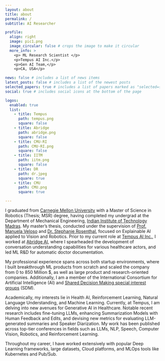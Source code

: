 ```yaml
---
layout: about
title: about
permalink: /
subtitle: AI Researcher

profile:
  align: right
  image: pic1.png
  image_circular: false # crops the image to make it circular
  more_info: >
    <p> ML Research Scientist </p>
    <p>Tempus AI Inc.</p>
    <p>Gen AI Team,</p>
    <p>CA, USA</p>

news: false # includes a list of news items
latest_posts: false # includes a list of the newest posts
selected_papers: true # includes a list of papers marked as "selected={true}"
social: true # includes social icons at the bottom of the page

logos:
  enabled: true
  list:
    - title: Tempus
      path: tempus.png
      square: false
    - title: Abridge
      path: abridge.png
      square: false
    - title: CMU-RI
      path: CMU-RI.png
      square: false
    - title: IITM
      path: iitm.png
      square: false
    - title: DR
      path: dr.jpeg
      square: true
    - title: CMU
      path: CMU.png
      square: true

---
```


I graduated from [Carnegie Mellon University](https://www.cmu.edu/) with a Master of Science in Robotics (Thesis; MSR) degree, having completed my undergrad at the Department of Mechanical Engineering, [Indian Institute of Technology Madras](https://en.wikipedia.org/wiki/IIT_Madras). My master’s thesis, conducted under the supervision of [Prof. Manuela Veloso](https://www.cs.cmu.edu/~mmv/) and [Dr. Stephanie Rosenthal](http://www.rosenthalphd.com/), focused on Explainable AI applied to Vision and Robotics. Prior to my current role at [Tempus AI Inc.](https://www.tempus.com/), I worked at [Abridge AI](https://abridge.com/), where I spearheaded the development of conversation understanding capabilities for various healthcare actors, and led ML R&D for automatic doctor documentation.

My professional experience spans across both startup environments, where I built breakthrough ML products from scratch and scaled the company from 0 to 850 Million $, as well as large product and research-oriented companies. Additionally, I am a member of the International Consortium for Artificial Intelligence (AI) and [Shared Decision Making  special interest groups](https://www.isdmsociety.org/special-interest-groups-icai/) (SDM).

Academically, my interests lie in Health AI, Reinforcement Learning, Natural Language Understanding, and Machine Learning. Currently, at Tempus, I am delving into new avenues for Generative AI in Healthcare. Notable recent research includes fine-tuning LLMs, enhancing Summarization Models with Human Feedback and Edits, and devising new metrics for evaluating LLM-generated summaries and Speaker Diarization. My work has been published across top-tier conferences in fields such as LLMs, NLP, Speech, Computer Vision, Robotics, and Reinforcement Learning.

Throughout my career, I have worked extensively with popular Deep Learning frameworks, large datasets, Cloud platforms, and MLOps tools like Kubernetes and Pub/Sub.
